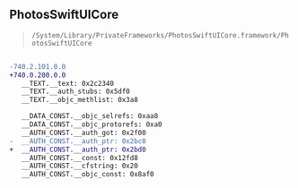 ## PhotosSwiftUICore

> `/System/Library/PrivateFrameworks/PhotosSwiftUICore.framework/PhotosSwiftUICore`

```diff

-740.2.101.0.0
+740.0.200.0.0
   __TEXT.__text: 0x2c2340
   __TEXT.__auth_stubs: 0x5df0
   __TEXT.__objc_methlist: 0x3a8

   __DATA_CONST.__objc_selrefs: 0xaa8
   __DATA_CONST.__objc_protorefs: 0xa0
   __AUTH_CONST.__auth_got: 0x2f00
-  __AUTH_CONST.__auth_ptr: 0x2bc0
+  __AUTH_CONST.__auth_ptr: 0x2bd0
   __AUTH_CONST.__const: 0x12fd8
   __AUTH_CONST.__cfstring: 0x20
   __AUTH_CONST.__objc_const: 0x8af0

```
